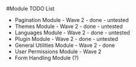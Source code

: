 #Module TODO List
* Pagination Module - Wave 2 - done - untested
* Themes Module - Wave 2 - done - untested
* Languages Module - Wave 2 - done - untested
* Plugin Module - Wave 2 - done - untested
* General Utilities Module - Wave 2 - done
* User Permissions Module - Wave 2
* Form Handling Module (?)